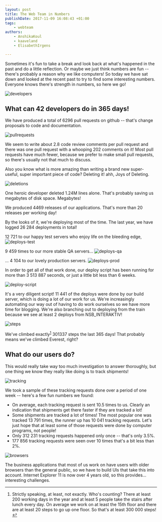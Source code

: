 ```yaml
---
layout: post
title: The Web Team in Numbers
publishDate: 2017-11-09 16:08:43 +01:00
tags: 
    - webteam
authors:
    - AnshikaKoul
    - kaaveland
    - ElisabethIrgens

---
```


Sometimes it's fun to take a break and look back at what's happened in the past and do a little reflection. Or maybe we just think numbers are fun -- there's probably a reason why we like computers! So today we have sat down and looked at the recent past to try to find some interesting numbers. Everyone knows there's strength in numbers, so here we go!

![developers](images/developers.svg)

What can 42 developers do in 365 days!
---

We have produced a total of 6296 pull requests on github -- that's change proposals to code and documentation.

![pullrequests](images/pullrequests.svg)

We seem to write about 2.8 code review comments per pull request and there was one pull request with a whooping 202 comments on it! Most pull requests have much fewer, because we prefer to make small pull requests, so there's usually not that much to discuss.

Also you know what is more amazing than writing a brand new super-useful, super important piece of code? Deleting it! ahh, Joys of Deleting.

![deletions](images/deletions.svg)

One heroic developer deleted 1.24M lines alone. That's probably saving us megabytes of disk space. Megabytes!

We produced 4469 releases of our applications. That's more than 20 releases per working day!

By the looks of it, we're deploying most of the time. The last year, we have logged 26 284 deployments in total!

12 721 to our happy test servers who enjoy life on the bleeding edge,
![deploys-test](images/deploys-test.svg)

9 459 times to our more stable QA servers...
![deploys-qa](images/deploys-qa.svg)

... 4 104 to our lovely production servers.
![deploys-prod](images/deploys-prod.svg)

In order to get all of that work done, our deploy script has been running for more than 3 513 887 seconds, or just a little bit less than 6 weeks.

![deploy-script](images/deploy-script.svg)

It's a very diligent script! 11 441 of the deploys were done by our build server, which is doing a lot of our work for us. We're increasingly automating our way out of having to do work ourselves so we have more time for blogging. We're also branching out to deploying from the train because we see at least 2 deploys from NSB_INTERAKTIV!

![steps](images/steps.svg)

We've climbed exactly<sup><a href="#fn1" id="ref1" role="doc-noteref">1</a></sup> 301337 steps the last 365 days! That probably means we've climbed Everest, right?

What do our users do?
---

This would really take way too much investigation to answer thoroughly, but one thing we know they really like doing is to track shipments!

![tracking](images/tracking.svg)


We took a sample of these tracking requests done over a period of one week -- here's a few fun numbers we found:

- On average, each tracking request is sent 10.5 times to us. Clearly an indication that shipments get there faster if they are tracked a lot!
- Some shipments are tracked a lot of times! The most popular one was tracked 13 791 times, the runner up has 10 041 tracking requests. Let's just hope that at least some of those requests were done by computer programs, not people!
- Only 312 231 tracking requests happened only once -- that's only 3.5%.
- 177 856 tracking requests were seen over 10 times that's a bit less than 2%.

![browsers](images/browsers.svg)

The business applications that most of us work on have users with older browsers than the general public, so we have to build UIs that take this into account. Internet Explorer 11 is now over 4 years old, so this provides… interesting challenges.

<hr>

<ol class="footnotes" role="doc-endnotes">
  <li id="fn1" role="doc-endnote">
    Strictly speaking, at least, not exactly. Who's counting? There at least 200 working days in the year and at least 5 people take the stairs after lunch every day. On average we work on at least the 15th floor and there are at least 20 steps to go up one floor. So that's at least 300 000 steps! 
    <a class="footnote-jump btn-link di" href="#ref1" title="Jump back to footnote 1 in the text">&#8617;</a>
  </li>
</ol>

